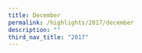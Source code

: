 ```yaml
---
title: December
permalink: /highlights/2017/december
description: ""
third_nav_title: "2017"
---
```

